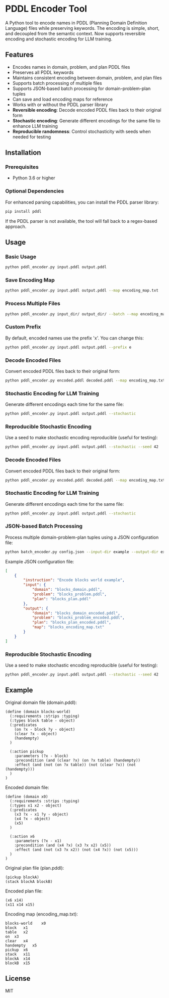 # PDDL Encoder Tool

A Python tool to encode names in PDDL (Planning Domain Definition Language) files while preserving keywords. The encoding is simple, short, and decoupled from the semantic context. Now supports reversible encoding and stochastic encoding for LLM training.

## Features

- Encodes names in domain, problem, and plan PDDL files
- Preserves all PDDL keywords
- Maintains consistent encoding between domain, problem, and plan files
- Supports batch processing of multiple files
- Supports JSON-based batch processing for domain-problem-plan tuples
- Can save and load encoding maps for reference
- Works with or without the PDDL parser library
- **Reversible encoding**: Decode encoded PDDL files back to their original form
- **Stochastic encoding**: Generate different encodings for the same file to enhance LLM training
- **Reproducible randomness**: Control stochasticity with seeds when needed for testing

## Installation

### Prerequisites

- Python 3.6 or higher

### Optional Dependencies

For enhanced parsing capabilities, you can install the PDDL parser library:

```bash
pip install pddl
```

If the PDDL parser is not available, the tool will fall back to a regex-based approach.

## Usage

### Basic Usage

```bash
python pddl_encoder.py input.pddl output.pddl
```

### Save Encoding Map

```bash
python pddl_encoder.py input.pddl output.pddl --map encoding_map.txt
```

### Process Multiple Files

```bash
python pddl_encoder.py input_dir/ output_dir/ --batch --map encoding_map.txt
```

### Custom Prefix

By default, encoded names use the prefix 'x'. You can change this:

```bash
python pddl_encoder.py input.pddl output.pddl --prefix e
```

### Decode Encoded Files

Convert encoded PDDL files back to their original form:

```bash
python pddl_encoder.py encoded.pddl decoded.pddl --map encoding_map.txt --decode
```

### Stochastic Encoding for LLM Training

Generate different encodings each time for the same file:

```bash
python pddl_encoder.py input.pddl output.pddl --stochastic
```

### Reproducible Stochastic Encoding

Use a seed to make stochastic encoding reproducible (useful for testing):

```bash
python pddl_encoder.py input.pddl output.pddl --stochastic --seed 42
```

### Decode Encoded Files

Convert encoded PDDL files back to their original form:

```bash
python pddl_encoder.py encoded.pddl decoded.pddl --map encoding_map.txt --decode
```

### Stochastic Encoding for LLM Training

Generate different encodings each time for the same file:

```bash
python pddl_encoder.py input.pddl output.pddl --stochastic
```

### JSON-based Batch Processing

Process multiple domain-problem-plan tuples using a JSON configuration file:

```bash
python batch_encoder.py config.json --input-dir example --output-dir example/encoded
```

Example JSON configuration file:
```json
[
    {
        "instruction": "Encode blocks world example",
        "input": {
            "domain": "blocks_domain.pddl",
            "problem": "blocks_problem.pddl",
            "plan": "blocks_plan.pddl"
        },
        "output": {
            "domain": "blocks_domain_encoded.pddl",
            "problem": "blocks_problem_encoded.pddl",
            "plan": "blocks_plan_encoded.pddl",
            "map": "blocks_encoding_map.txt"
        }
    }
]
```

### Reproducible Stochastic Encoding

Use a seed to make stochastic encoding reproducible (useful for testing):

```bash
python pddl_encoder.py input.pddl output.pddl --stochastic --seed 42
```

## Example

Original domain file (domain.pddl):
```
(define (domain blocks-world)
  (:requirements :strips :typing)
  (:types block table - object)
  (:predicates 
    (on ?x - block ?y - object)
    (clear ?x - object)
    (handempty)
  )
  
  (:action pickup
    :parameters (?x - block)
    :precondition (and (clear ?x) (on ?x table) (handempty))
    :effect (and (not (on ?x table)) (not (clear ?x)) (not (handempty)))
  )
)
```

Encoded domain file:
```
(define (domain x0)
  (:requirements :strips :typing)
  (:types x1 x2 - object)
  (:predicates 
    (x3 ?x - x1 ?y - object)
    (x4 ?x - object)
    (x5)
  )
  
  (:action x6
    :parameters (?x - x1)
    :precondition (and (x4 ?x) (x3 ?x x2) (x5))
    :effect (and (not (x3 ?x x2)) (not (x4 ?x)) (not (x5)))
  )
)
```

Original plan file (plan.pddl):
```
(pickup blockA)
(stack blockA blockB)
```

Encoded plan file:
```
(x6 x14)
(x11 x14 x15)
```

Encoding map (encoding_map.txt):
```
blocks-world	x0
block	x1
table	x2
on	x3
clear	x4
handempty	x5
pickup	x6
stack	x11
blockA	x14
blockB	x15
```

## License

MIT